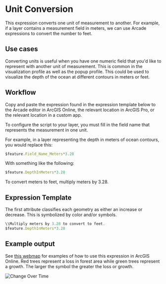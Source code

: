 # Unit Conversion

This expression converts one unit of measurement to another. For example, if a layer contains a measurement field in meters, we can use Arcade expressions to convert the number to feet.

## Use cases

Converting units is useful when you have one numeric field that you'd like to represent with another unit of measurement. This is common in the visualization profile as well as the popup profile. This could be used to visualize the depth of the ocean at different contours in meters or feet. 

## Workflow

Copy and paste the expression found in the expression template below to 
the Arcade editor in ArcGIS Online, the relevant location in ArcGIS Pro, or
the relevant location in a custom app.

To configure the script to your layer, you must fill in the field name that represents the measurement in one unit. 

For example, in a layer representing the depth in meters of ocean contours, you would replace this:

```js
$feature.Field_Name_Meters*3.28
```

With something like the following:

```js
$feature.DepthInMeters*3.28
```
To convert meters to feet, multiply meters by 3.28.

## Expression Template
The first attribute classifies each geometry as either an increase or decrease. This is symbolized by color and/or symbols. 

```js
\\Multiply meters by 3.28 to convert to feet.
$feature.DepthInMeters*3.28
```

## Example output

See [this webmap](http://urbanobservatory.maps.arcgis.com/home/webmap/viewer.html?webmap=6211aae5a03148c4b646376e21afef76) for examples of how to use this expression in ArcGIS Online. Red trees represent a loss in forest area while green trees represent a growth. The larger the symbol the greater the loss or growth.

![Change Over Time](https://i.imgur.com/59i8SbD.png)
